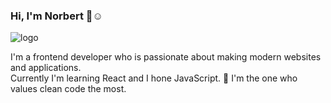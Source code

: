 ### Hi, I'm Norbert 👋:relaxed:

![logo](https://user-images.githubusercontent.com/62474258/132944808-1c72efec-d3c8-41ef-9025-379eb37eda07.png)

I'm a frontend developer who is passionate about making modern websites and applications. <br/> Currently I'm learning React and I hone JavaScript. :book:  I'm the one who values clean code the most. 
<!--
**norbert-swieconek/norbert-swieconek** is a ✨ _special_ ✨ repository because its `README.md` (this file) appears on your GitHub profile.

Here are some ideas to get you started:

- 🔭 I’m currently working on ...
- 🌱 I’m currently learning ...
- 👯 I’m looking to collaborate on ...
- 🤔 I’m looking for help with ...
- 💬 Ask me about ...
- 📫 How to reach me: ...
- 😄 Pronouns: ...
- ⚡ Fun fact: ...
-->
